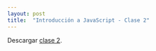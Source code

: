 ```yaml
---
layout: post
title:  "Introducción a JavaScript - Clase 2"
---
```


Descargar [clase 2][clase-2].

[clase-2]: /assets/clase2-js.zip

